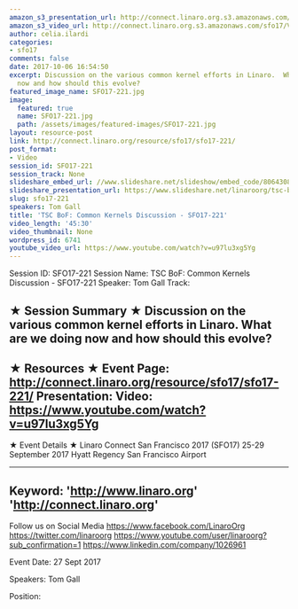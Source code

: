 ```yaml
---
amazon_s3_presentation_url: http://connect.linaro.org.s3.amazonaws.com/sfo17/Presentations/SFO17-221%20TSC%20BoF-%20Common%20Kernels%20Discussion%20.pdf
amazon_s3_video_url: http://connect.linaro.org.s3.amazonaws.com/sfo17/Videos/SFO17-221%20TSC%20BoF%20%20Common%20Kernels%20Discussion.mp4
author: celia.ilardi
categories:
- sfo17
comments: false
date: 2017-10-06 16:54:50
excerpt: Discussion on the various common kernel efforts in Linaro.  What are we doing
  now and how should this evolve?
featured_image_name: SFO17-221.jpg
image:
  featured: true
  name: SFO17-221.jpg
  path: /assets/images/featured-images/SFO17-221.jpg
layout: resource-post
link: http://connect.linaro.org/resource/sfo17/sfo17-221/
post_format:
- Video
session_id: SFO17-221
session_track: None
slideshare_embed_url: //www.slideshare.net/slideshow/embed_code/80643082
slideshare_presentation_url: https://www.slideshare.net/linaroorg/tsc-bof-common-kernels-discussion-sfo17221
slug: sfo17-221
speakers: Tom Gall
title: 'TSC BoF: Common Kernels Discussion - SFO17-221'
video_length: '45:30'
video_thumbnail: None
wordpress_id: 6741
youtube_video_url: https://www.youtube.com/watch?v=u97lu3xg5Yg
---
```


Session ID: SFO17-221
Session Name: TSC BoF: Common Kernels Discussion - SFO17-221
Speaker: Tom Gall
Track:

★ Session Summary ★
Discussion on the various common kernel efforts in Linaro. What are we doing now and how should this evolve?
---------------------------------------------------
★ Resources ★
Event Page: http://connect.linaro.org/resource/sfo17/sfo17-221/
Presentation:
Video: https://www.youtube.com/watch?v=u97lu3xg5Yg
---------------------------------------------------

★ Event Details ★
Linaro Connect San Francisco 2017 (SFO17)
25-29 September 2017
Hyatt Regency San Francisco Airport

---------------------------------------------------
Keyword:
'http://www.linaro.org'
'http://connect.linaro.org'
---------------------------------------------------
Follow us on Social Media
https://www.facebook.com/LinaroOrg
https://twitter.com/linaroorg
https://www.youtube.com/user/linaroorg?sub_confirmation=1
https://www.linkedin.com/company/1026961

Event Date: 27 Sept 2017

Speakers: Tom Gall

Position: